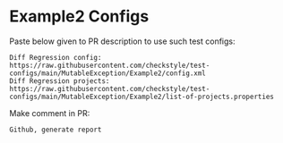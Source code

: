 # Example2 Configs
Paste below given to PR description to use such test configs:
```
Diff Regression config: https://raw.githubusercontent.com/checkstyle/test-configs/main/MutableException/Example2/config.xml
Diff Regression projects: https://raw.githubusercontent.com/checkstyle/test-configs/main/MutableException/Example2/list-of-projects.properties
```
Make comment in PR:
```
Github, generate report
```
